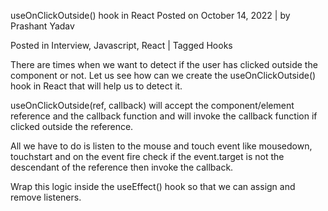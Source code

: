useOnClickOutside() hook in React
Posted on October 14, 2022 | by Prashant Yadav

Posted in Interview, Javascript, React | Tagged Hooks

There are times when we want to detect if the user has clicked outside the component or not. Let us see how can we create the useOnClickOutside() hook in React that will help us to detect it.

useOnClickOutside(ref, callback) will accept the component/element reference and the callback function and will invoke the callback function if clicked outside the reference.

All we have to do is listen to the mouse and touch event like mousedown, touchstart and on the event fire check if the event.target is not the descendant of the reference then invoke the callback.

Wrap this logic inside the useEffect() hook so that we can assign and remove listeners.